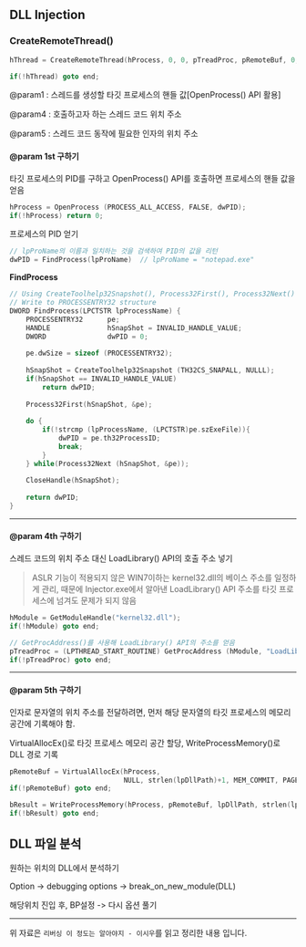 ## DLL Injection

### CreateRemoteThread()

```c
hThread = CreateRemoteThread(hProcess, 0, 0, pTreadProc, pRemoteBuf, 0, NULL);

if(!hThread) goto end;
```

@param1 : 스레드를 생성할 타깃 프로세스의 핸들 값[OpenProcess() API 활용]

@param4 : 호출하고자 하는 스레드 코드 위치 주소

@param5 : 스레드 코드 동작에 필요한 인자의 위치 주소



#### @param 1st 구하기

타깃 프로세스의 PID를 구하고 OpenProcess() API를 호출하면 프로세스의 핸들 값을 얻음

```c
hProcess = OpenProcess (PROCESS_ALL_ACCESS, FALSE, dwPID);
if(!hProcess) return 0;
```



프로세스의 PID 얻기

```c
// lpProName의 이름과 일치하는 것을 검색하여 PID의 값을 리턴
dwPID = FindProcess(lpProName)	// lpProName = "notepad.exe"
```



**FindProcess**

```c
// Using CreateToolhelp32Snapshot(), Process32First(), Process32Next() API
// Write to PROCESSENTRY32 structure
DWORD FindProcess(LPCTSTR lpProcessName) {
    PROCESSENTRY32		pe;
    HANDLE				hSnapShot = INVALID_HANDLE_VALUE;
    DWORD				dwPID = 0;
    
    pe.dwSize = sizeof (PROCESSENTRY32);
    
    hSnapShot = CreateToolhelp32Snapshot (TH32CS_SNAPALL, NULLL);
    if(hSnapShot == INVALID_HANDLE_VALUE)
        return dwPID;
    
    Process32First(hSnapShot, &pe);
    
    do {
        if(!strcmp (lpProcessName, (LPCTSTR)pe.szExeFile)){
            dwPID = pe.th32ProcessID;
            break;
        }
    } while(Process32Next (hSnapShot, &pe));
    
    CloseHandle(hSnapShot);
    
    return dwPID;
}
```

---

#### @param 4th 구하기

스레드 코드의 위치 주소 대신 LoadLibrary() API의 호출 주소 넣기

> ASLR 기능이 적용되지 않은 WIN7이하는 kernel32.dll의 베이스 주소를 일정하게 관리, 때문에 Injector.exe에서 알아낸 LoadLibrary() API 주소를 타깃 프로세스에 넘겨도 문제가 되지 않음

```C
hModule = GetModuleHandle("kernel32.dll");
if(!hModule) goto end;

// GetProcAddress()를 사용해 LoadLibrary() API의 주소를 얻음
pTreadProc = (LPTHREAD_START_ROUTINE) GetProcAddress (hModule, "LoadLibraryA");
if(!pTreadProc) goto end;
```

---

#### @param 5th 구하기

인자로 문자열의 위치 주소를 전달하려면, 먼저 해당 문자열의 타깃 프로세스의 메모리 공간에 기록해야 함.

VirtualAllocEx()로 타깃 프로세스 메모리 공간 할당, WriteProcessMemory()로 DLL 경로 기록

```c
pRemoteBuf = VirtualAllocEx(hProcess,
                            NULL, strlen(lpDllPath)+1, MEM_COMMIT, PAGE_READWRITE);
if(!pRemoteBuf) goto end;

bResult = WriteProcessMemory(hProcess, pRemoteBuf, lpDllPath, strlen(lpDllPath)+1, NULL);
if(!bResult) goto end;
```





## DLL 파일 분석

원하는 위치의 DLL에서 분석하기

Option -> debugging options -> break_on_new_module(DLL)

해당위치 진입 후, BP설정 -> 다시 옵션 풀기



---

위 자료은 `리버싱 이 정도는 알아야지 - 이시우`를 읽고 정리한 내용 입니다.